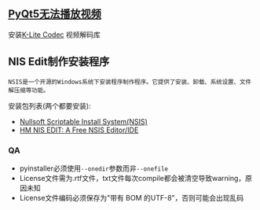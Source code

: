 ## [PyQt5无法播放视频](https://stackoverflow.com/questions/60585605/why-media-player-pyqt5-is-not-working-on-windows-10-python)
安装[K-Lite Codec](https://www.codecguide.com/download_kl.htm) 视频解码库


## NIS Edit制作安装程序
    NSIS是一个开源的Windows系统下安装程序制作程序。它提供了安装、卸载、系统设置、文件解压缩等功能。    

安装包列表(两个都要安装):
 - [Nullsoft Scriptable Install System(NSIS)](https://nsis.sourceforge.io/Main_Page)
 - [HM NIS EDIT: A Free NSIS Editor/IDE](https://hmne.sourceforge.net/)

### QA
 - pyinstaller必须使用`--onedir`参数而非`--onefile`
 - License文件需为.rtf文件，txt文件每次compile都会被清空导致warning，原因未知
 - License文件编码必须保存为"带有 BOM 的UTF-8"，否则可能会出现乱码
 

